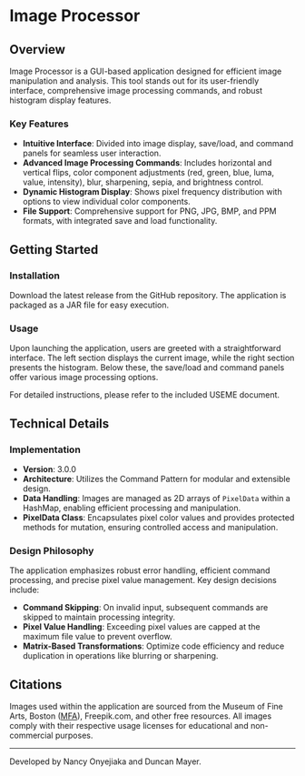# Image Processor

## Overview
Image Processor is a GUI-based application designed for efficient image manipulation and analysis. This tool stands out for its user-friendly interface, comprehensive image processing commands, and robust histogram display features. 

### Key Features
- **Intuitive Interface**: Divided into image display, save/load, and command panels for seamless user interaction.
- **Advanced Image Processing Commands**: Includes horizontal and vertical flips, color component adjustments (red, green, blue, luma, value, intensity), blur, sharpening, sepia, and brightness control.
- **Dynamic Histogram Display**: Shows pixel frequency distribution with options to view individual color components.
- **File Support**: Comprehensive support for PNG, JPG, BMP, and PPM formats, with integrated save and load functionality.

## Getting Started

### Installation
Download the latest release from the GitHub repository. The application is packaged as a JAR file for easy execution.

### Usage
Upon launching the application, users are greeted with a straightforward interface. The left section displays the current image, while the right section presents the histogram. Below these, the save/load and command panels offer various image processing options.

For detailed instructions, please refer to the included USEME document.

## Technical Details

### Implementation
- **Version**: 3.0.0
- **Architecture**: Utilizes the Command Pattern for modular and extensible design.
- **Data Handling**: Images are managed as 2D arrays of `PixelData` within a HashMap, enabling efficient processing and manipulation.
- **PixelData Class**: Encapsulates pixel color values and provides protected methods for mutation, ensuring controlled access and manipulation.

### Design Philosophy
The application emphasizes robust error handling, efficient command processing, and precise pixel value management. Key design decisions include:
- **Command Skipping**: On invalid input, subsequent commands are skipped to maintain processing integrity.
- **Pixel Value Handling**: Exceeding pixel values are capped at the maximum file value to prevent overflow.
- **Matrix-Based Transformations**: Optimize code efficiency and reduce duplication in operations like blurring or sharpening.

## Citations
Images used within the application are sourced from the Museum of Fine Arts, Boston ([MFA](https://www.mfa.org/collections/mfa-images/web-use-and-gallery-photography)), Freepik.com, and other free resources. All images comply with their respective usage licenses for educational and non-commercial purposes.

---

Developed by Nancy Onyejiaka and Duncan Mayer.
